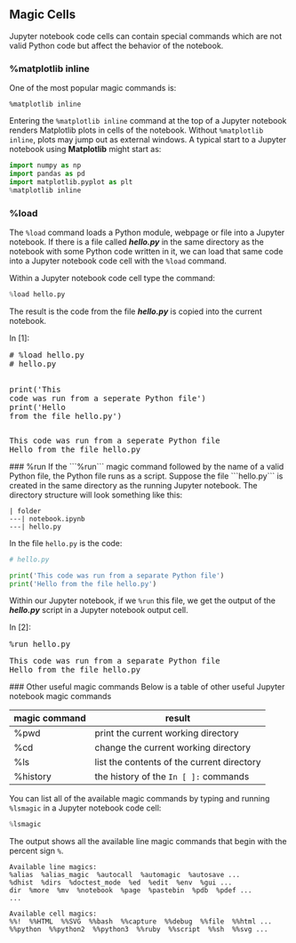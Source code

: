 
## Magic Cells
Jupyter notebook code cells can contain special commands which are not valid Python code but affect the behavior of the notebook.
### %matplotlib inline

One of the most popular magic commands is:

```text
%matplotlib inline
```

Entering the ```%matplotlib inline``` command at the top of a Jupyter notebook renders Matplotlib plots in cells of the notebook. Without ```%matplotlib inline```, plots may jump out as external windows. A typical start to a Jupyter notebook using **Matplotlib** might start as:

```python
import numpy as np
import pandas as pd
import matplotlib.pyplot as plt
%matplotlib inline
```
### %load

The ```%load``` command loads a Python module, webpage or file into a Jupyter notebook. If there is a file called **_hello.py_** in the same directory as the notebook with some Python code written in it, we can load that same code into a Jupyter notebook code cell with the ```%load``` command. 

Within a Jupyter notebook code cell type the command:

```python
%load hello.py
```

The result is the code from the file **_hello.py_** is copied into the current notebook.

<div class="cell border-box-sizing code_cell rendered">
<div class="input">
<div class="prompt input_prompt">In&nbsp;[1]:</div>
<div class="inner_cell">
    <div class="input_area">
<div class=" highlight hl-ipython3"><pre><span></span><span class="c1"># %load hello.py</span>
<span class="c1"># hello.py</span>

<span class="nb">print</span><span class="p">(</span><span class="s1">&#39;This code was run from a seperate Python file&#39;</span><span class="p">)</span>
<span class="nb">print</span><span class="p">(</span><span class="s1">&#39;Hello from the file hello.py&#39;</span><span class="p">)</span>
</pre></div>

</div>
</div>
</div>

<div class="output_wrapper">
<div class="output">


<div class="output_area">

<div class="prompt"></div>


<div class="output_subarea output_stream output_stdout output_text">
<pre>This code was run from a seperate Python file
Hello from the file hello.py
</pre>
</div>
</div>

</div>
</div>

</div>
### %run
If the ```%run``` magic command followed by the name of a valid Python file,  the Python file runs as a script. Suppose the file ```hello.py``` is created in the same directory as the running Jupyter notebook. The directory structure will look something like this:

```
| folder
---| notebook.ipynb
---| hello.py
```

In the file ```hello.py``` is the code:

```python
# hello.py

print('This code was run from a separate Python file')
print('Hello from the file hello.py')
```

Within our Jupyter notebook, if we ```%run``` this file, we get the output of the **_hello.py_** script in a Jupyter notebook output cell.



<div class="cell border-box-sizing code_cell rendered">
<div class="input">
<div class="prompt input_prompt">In&nbsp;[2]:</div>
<div class="inner_cell">
    <div class="input_area">
<div class=" highlight hl-ipython3"><pre><span></span><span class="o">%</span><span class="k">run</span> hello.py
</pre></div>

</div>
</div>
</div>

<div class="output_wrapper">
<div class="output">


<div class="output_area">

<div class="prompt"></div>


<div class="output_subarea output_stream output_stdout output_text">
<pre>This code was run from a separate Python file
Hello from the file hello.py
</pre>
</div>
</div>

</div>
</div>

</div>
### Other useful magic commands
Below is a table of other useful Jupyter notebook magic commands

| magic command | result |
| --- | --- |
| %pwd | print the current working directory |
| %cd | change the current working directory |
| %ls | list the contents of the current directory |
| %history | the history of the ```In [ ]:``` commands |

You can list all of the available magic commands by typing and running ```%lsmagic``` in a Jupyter notebook code cell:

```python
%lsmagic
```

The output shows all the available line magic commands that begin with the percent sign ```%```.

```text
Available line magics:
%alias  %alias_magic  %autocall  %automagic  %autosave ...
%dhist  %dirs  %doctest_mode  %ed  %edit  %env  %gui ...
dir  %more  %mv  %notebook  %page  %pastebin  %pdb  %pdef ...
...

Available cell magics:
%%!  %%HTML  %%SVG  %%bash  %%capture  %%debug  %%file  %%html ...
%%python  %%python2  %%python3  %%ruby  %%script  %%sh  %%svg ...
```
 


